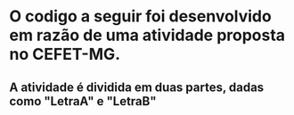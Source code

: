 # O codigo a seguir foi desenvolvido em razão de uma atividade proposta no CEFET-MG. 
## A atividade é dividida em duas partes, dadas como "LetraA" e "LetraB"
